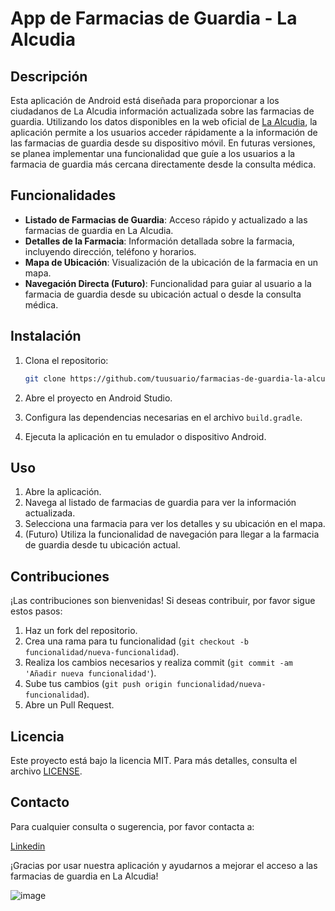 # App de Farmacias de Guardia - La Alcudia

## Descripción

Esta aplicación de Android está diseñada para proporcionar a los ciudadanos de La Alcudia información actualizada sobre las farmacias de guardia. Utilizando los datos disponibles en la web oficial de [La Alcudia](https://www.lalcudia.com/), la aplicación permite a los usuarios acceder rápidamente a la información de las farmacias de guardia desde su dispositivo móvil. En futuras versiones, se planea implementar una funcionalidad que guíe a los usuarios a la farmacia de guardia más cercana directamente desde la consulta médica.

## Funcionalidades

- **Listado de Farmacias de Guardia**: Acceso rápido y actualizado a las farmacias de guardia en La Alcudia.
- **Detalles de la Farmacia**: Información detallada sobre la farmacia, incluyendo dirección, teléfono y horarios.
- **Mapa de Ubicación**: Visualización de la ubicación de la farmacia en un mapa.
- **Navegación Directa (Futuro)**: Funcionalidad para guiar al usuario a la farmacia de guardia desde su ubicación actual o desde la consulta médica.

## Instalación

1. Clona el repositorio:
    ```bash
    git clone https://github.com/tuusuario/farmacias-de-guardia-la-alcudia.git
    ```

2. Abre el proyecto en Android Studio.

3. Configura las dependencias necesarias en el archivo `build.gradle`.

4. Ejecuta la aplicación en tu emulador o dispositivo Android.

## Uso

1. Abre la aplicación.
2. Navega al listado de farmacias de guardia para ver la información actualizada.
3. Selecciona una farmacia para ver los detalles y su ubicación en el mapa.
4. (Futuro) Utiliza la funcionalidad de navegación para llegar a la farmacia de guardia desde tu ubicación actual.

## Contribuciones

¡Las contribuciones son bienvenidas! Si deseas contribuir, por favor sigue estos pasos:

1. Haz un fork del repositorio.
2. Crea una rama para tu funcionalidad (`git checkout -b funcionalidad/nueva-funcionalidad`).
3. Realiza los cambios necesarios y realiza commit (`git commit -am 'Añadir nueva funcionalidad'`).
4. Sube tus cambios (`git push origin funcionalidad/nueva-funcionalidad`).
5. Abre un Pull Request.

## Licencia

Este proyecto está bajo la licencia MIT. Para más detalles, consulta el archivo [LICENSE](LICENSE).

## Contacto

Para cualquier consulta o sugerencia, por favor contacta a:

 [Linkedin](https://www.linkedin.com/in/ramiro-p%C3%A9rez-sanz-973772152/)

¡Gracias por usar nuestra aplicación y ayudarnos a mejorar el acceso a las farmacias de guardia en La Alcudia!


![image](https://github.com/user-attachments/assets/ca7ee2fb-8104-46ad-b885-513a546213fd)

